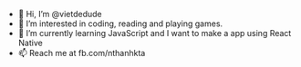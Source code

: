 - 👋 Hi, I’m @vietdedude
- 👀 I’m interested in coding, reading and playing games.
- 🌱 I’m currently learning JavaScript and I want to make a app using React Native
- 📫 Reach me at fb.com/nthanhkta

<!---
vietdedude/vietdedude is a ✨ special ✨ repository because its `README.md` (this file) appears on your GitHub profile.
You can click the Preview link to take a look at your changes.
--->
